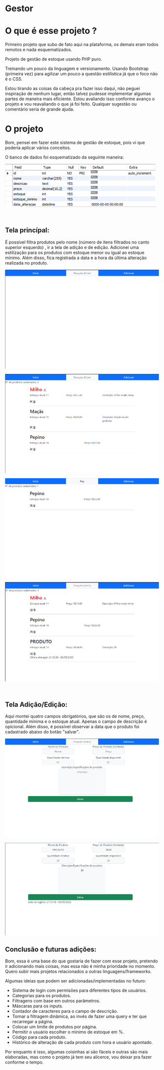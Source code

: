 # Gestor
<h1> O que é esse projeto ? </h1>

<p>Primeiro projeto que subo de fato aqui na plataforma, os demais eram todos remotos e nada esquematizados.</p>
<p> Projeto de gestão de estoque usando PHP puro.</p>

<p>Treinando um pouco da linguagem e versionamento. 
Usando Bootstrap (primeira vez) para agilizar um pouco a questão estilística já que o foco não é o CSS.</p>

<p>Estou tirando as coisas da cabeça pra fazer isso daqui, não peguei inspiração de nenhum lugar, então talvez pudesse implementar algumas partes de maneira mais eficiente. Estou avaliando isso conforme avanço o projeto e vou reavaliando o que já foi feito. Qualquer sugestão ou comentário seria de grande ajuda.</p>

<h1>O projeto</h1>
<p>Bom, pensei em fazer este sistema de gestão de estoque, pois vi que poderia aplicar vários conceitos.</p>
<p>O banco de dados foi esquematizado da seguinte maneira:</p>

![Banco de Dados](imagensreadme/BancoDeDados.png)

<br>
<h2>Tela princípal:</h2>
<p>É possível filtra produtos pelo nome (número de itens filtrados no canto superior esquerdo) , ir a tela de adição e de edição. Adicionei uma estilização para os produtos com estoque menor ou igual ao estoque mínimo. Além disso, fica registrada a data e a hora da última alteração realizada no produto.</p>

![TelaPrincipal 1](imagensreadme/TelaPrincipal.png) 

![TelaPrincipal 2](imagensreadme/TelaPrincipal2.png)

![TelaPrincipal 3](imagensreadme/TelaPrincipal3.png)

![TelaPrincipal 4](imagensreadme/TelaPrincipal4.png)

<br>
<h2>Tela Adição/Edição:</h2>
<p>Aqui montei quatro campos obrigatórios, que são os de nome, preço, quantidade mínima e o estoque atual. Apenas o campo de descrição é opicional. Além disso, é possível observar a data que o produto foi cadastrado abaixo do botão "salvar".</p>

![TelaAddEdit](imagensreadme/TelaAdicaoeEdicao.png)

![TelaAddEdit2](imagensreadme/TelaAdicaoeEdicao2.png)

<h2>Conclusão e futuras adições:</h2>
<p>Bom, essa é uma base do que gostaria de fazer com esse projeto, pretendo ir adicionando mais coisas, mas essa não é minha prioridade no momento. Quero subir mais projetos relacionados a outras linguagens/frameworks.</p>

<p>Algumas ideias que podem ser adicionadas/implementadas no futuro:</p>

<ul>
<li>Sistema de login com permisões para diferentes tipos de usuários.</li>
<li>Categorias para os produtos.</li>
<li>Filtragens com base em outros parâmetros.</li>
<li>Máscaras para os inputs.</li>
<li>Contador de caracteres para o campo de descrição.</li>
<li>Tornar a filtragem dinâmica, ao invés de fazer uma query e ter que recarregar a página.</li>
<li>Colocar um limite de produtos por página. </li>
<li>Permitir o usuário escolher o mínimo de estoque em %.</li>
<li>Código para cada produto.</li>
<li>Histórico de alteração de cada produto com hora e usuário apontado.</li>
</ul>

<p>Por enquanto é isso, algumas coisinhas ai são fáceis e outras são mais elaboradas, mas como o projeto já tem seu alicerce, vou deixar pra fazer conforme o tempo.<p>
